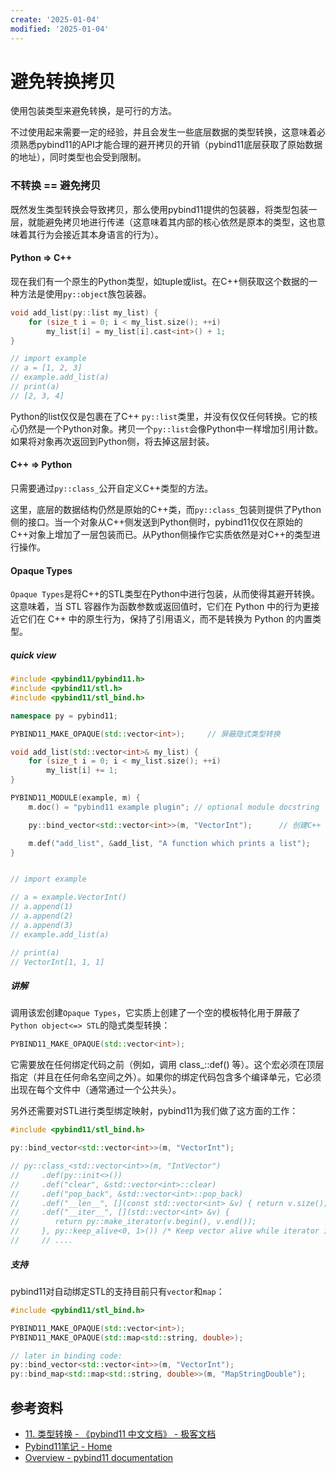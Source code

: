 ```yaml
---
create: '2025-01-04'
modified: '2025-01-04'
---
```


# 避免转换拷贝

使用包装类型来避免转换，是可行的方法。

不过使用起来需要一定的经验，并且会发生一些底层数据的类型转换，这意味着必须熟悉pybind11的API才能合理的避开拷贝的开销（pybind11底层获取了原始数据的地址），同时类型也会受到限制。

### 不转换 == 避免拷贝

既然发生类型转换会导致拷贝，那么使用pybind11提供的包装器，将类型包装一层，就能避免拷贝地进行传递（这意味着其内部的核心依然是原本的类型，这也意味着其行为会接近其本身语言的行为）。

#### Python => C++

现在我们有一个原生的Python类型，如tuple或list。在C++侧获取这个数据的一种方法是使用`py::object`族包装器。

```C++
void add_list(py::list my_list) {
    for (size_t i = 0; i < my_list.size(); ++i)
        my_list[i] = my_list[i].cast<int>() + 1;
}

// import example
// a = [1, 2, 3]
// example.add_list(a)
// print(a)
// [2, 3, 4]
```

Python的list仅仅是包裹在了C++ `py::list`类里，并没有仅仅任何转换。它的核心仍然是一个Python对象。拷贝一个`py::list`会像Python中一样增加引用计数。如果将对象再次返回到Python侧，将去掉这层封装。

#### C++ => Python

只需要通过`py::class_`公开自定义C++类型的方法。

这里，底层的数据结构仍然是原始的C++类，而`py::class_`包装则提供了Python侧的接口。当一个对象从C++侧发送到Python侧时，pybind11仅仅在原始的C++对象上增加了一层包装而已。从Python侧操作它实质依然是对C++的类型进行操作。

#### Opaque Types

`Opaque Types`是将C++的STL类型在Python中进行包装，从而使得其避开转换。这意味着，当 STL 容器作为函数参数或返回值时，它们在 Python 中的行为更接近它们在 C++ 中的原生行为，保持了引用语义，而不是转换为 Python 的内置类型。

##### quick view

```C++
#include <pybind11/pybind11.h>
#include <pybind11/stl.h>
#include <pybind11/stl_bind.h>

namespace py = pybind11;

PYBIND11_MAKE_OPAQUE(std::vector<int>);		// 屏蔽隐式类型转换

void add_list(std::vector<int>& my_list) {
    for (size_t i = 0; i < my_list.size(); ++i)
        my_list[i] += 1;
}

PYBIND11_MODULE(example, m) {
    m.doc() = "pybind11 example plugin"; // optional module docstring

    py::bind_vector<std::vector<int>>(m, "VectorInt");		// 创建C++ vector<int> => Py VectorInt类型映射

    m.def("add_list", &add_list, "A function which prints a list");
}


// import example

// a = example.VectorInt()
// a.append(1)
// a.append(2)
// a.append(3)
// example.add_list(a)

// print(a)
// VectorInt[1, 1, 1]
```

##### 讲解

调用该宏创建`Opaque Types`，它实质上创建了一个空的模板特化用于屏蔽了`Python object<=> STL`的隐式类型转换：

```C++
PYBIND11_MAKE_OPAQUE(std::vector<int>);
```

它需要放在任何绑定代码之前（例如，调用 class_::def() 等）。这个宏必须在顶层指定（并且在任何命名空间之外）。如果你的绑定代码包含多个编译单元，它必须出现在每个文件中（通常通过一个公共头）。

另外还需要对STL进行类型绑定映射，pybind11为我们做了这方面的工作：

```C++
#include <pybind11/stl_bind.h>

py::bind_vector<std::vector<int>>(m, "VectorInt");

// py::class_<std::vector<int>>(m, "IntVector")
//     .def(py::init<>())
//     .def("clear", &std::vector<int>::clear)
//     .def("pop_back", &std::vector<int>::pop_back)
//     .def("__len__", [](const std::vector<int> &v) { return v.size(); })
//     .def("__iter__", [](std::vector<int> &v) {
//        return py::make_iterator(v.begin(), v.end());
//     }, py::keep_alive<0, 1>()) /* Keep vector alive while iterator is used */
//     // ....
```

##### 支持

pybind11对自动绑定STL的支持目前只有`vector`和`map`：

```C++
#include <pybind11/stl_bind.h>

PYBIND11_MAKE_OPAQUE(std::vector<int>);
PYBIND11_MAKE_OPAQUE(std::map<std::string, double>);

// later in binding code:
py::bind_vector<std::vector<int>>(m, "VectorInt");
py::bind_map<std::map<std::string, double>>(m, "MapStringDouble");
```

## 参考资料

* [11. 类型转换 - 《pybind11 中文文档》 - 极客文档](https://geekdaxue.co/read/pybind11-CN/11-Type-conversion.md#9lzgu8)
* [Pybind11笔记 - Home](https://yexuan.tech/posts/cpp/pybind11/)
* [Overview - pybind11 documentation](https://pybind11.readthedocs.io/en/stable/advanced/cast/overview.html)